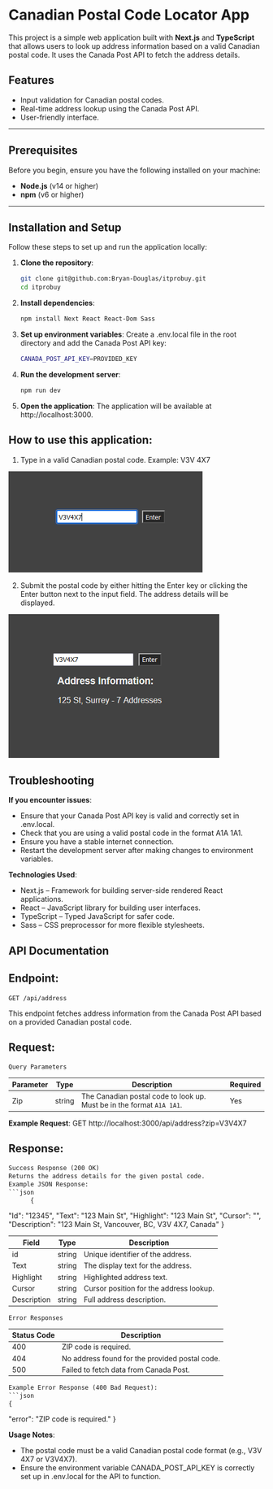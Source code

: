 # Canadian Postal Code Locator App

This project is a simple web application built with **Next.js** and **TypeScript** that allows users to look up address information based on a valid Canadian postal code. It uses the Canada Post API to fetch the address details.

## Features

- Input validation for Canadian postal codes.
- Real-time address lookup using the Canada Post API.
- User-friendly interface.

---

## Prerequisites

Before you begin, ensure you have the following installed on your machine:

- **Node.js** (v14 or higher)
- **npm** (v6 or higher)

---

## Installation and Setup

Follow these steps to set up and run the application locally:

1. **Clone the repository**:
    ```bash
   git clone git@github.com:Bryan-Douglas/itprobuy.git
   cd itprobuy


2. **Install dependencies**:
    ```bash
    npm install Next React React-Dom Sass

3. **Set up environment variables**:
    Create a .env.local file in the root directory and add the Canada Post API key:
    ```bash
    CANADA_POST_API_KEY=PROVIDED_KEY

4. **Run the development server**:
    ```bash
    npm run dev

5. **Open the application**:
    The application will be available at http://localhost:3000.

## How to use this application:

1) Type in a valid Canadian postal code.
    Example: V3V 4X7

![input with a valid Canadian Postal Code](public/Postal_Locator.PNG)

2) Submit the postal code by either hitting the Enter key or clicking the Enter button next to the input field. The address details will be displayed.

![Address information being shown from the result searched in the input](public/Postal_Locator_Results.PNG)

## Troubleshooting

**If you encounter issues**:

   - Ensure that your Canada Post API key is valid and correctly set in .env.local.
   - Check that you are using a valid postal code in the format A1A 1A1.
   - Ensure you have a stable internet connection.
   - Restart the development server after making changes to environment variables.

**Technologies Used**:

   - Next.js – Framework for building server-side rendered React applications.
   - React – JavaScript library for building user interfaces.
   - TypeScript – Typed JavaScript for safer code.
   - Sass – CSS preprocessor for more flexible stylesheets.

## API Documentation

## **Endpoint**:
    GET /api/address

This endpoint fetches address information from the Canada Post API based on a provided Canadian postal code.

## **Request**:
    Query Parameters 

| Parameter | Type   | Description                                                | Required |
|-----------|--------|------------------------------------------------------------|----------|
| Zip       | string | The Canadian postal code to look up. Must be in the format `A1A 1A1`. | Yes      |


**Example Request**:
    GET http://localhost:3000/api/address?zip=V3V4X7

## **Response**:
    Success Response (200 OK)
    Returns the address details for the given postal code.
    Example JSON Response:  
    ```json
          {
  "Id": "12345",
  "Text": "123 Main St",
  "Highlight": "123 Main St",
  "Cursor": "",
  "Description": "123 Main St, Vancouver, BC, V3V 4X7, Canada"
}

| Field | Type | Description |
| ------------- | ------------- | ------------- |
| id | string | Unique identifier of the address. |
| Text | string | The display text for the address. |
| Highlight | string | Highlighted address text. |
| Cursor | string | Cursor position for the address lookup. |
| Description | string | Full address description. |

    Error Responses
| Status Code | Description |
| ------------- | ------------- |
| 400 | ZIP code is required. |
| 404 | No address found for the provided postal code. |
| 500  | Failed to fetch data from Canada Post. |

    Example Error Response (400 Bad Request):
    ```json
    {
  "error": "ZIP code is required."
}

**Usage Notes**:
   - The postal code must be a valid Canadian postal code format (e.g., V3V 4X7 or V3V4X7).
   - Ensure the environment variable CANADA_POST_API_KEY is correctly set up in .env.local for the API to function.